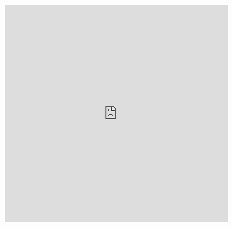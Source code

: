 <iframe src="http://docs.google.com/gview?url=https://github.com/ZeroOneZero/robs-bible/blob/main/Rob's%20Bible%20v2.pdf?raw=true&embedded=true" style="width:718px; height:700px;" frameborder="0"></iframe>
